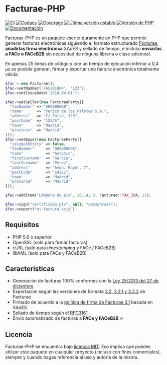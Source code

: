 # Facturae-PHP
[![CI](https://github.com/josemmo/Facturae-PHP/workflows/Tests/badge.svg)](https://github.com/josemmo/Facturae-PHP/actions)
[![Codacy](https://api.codacy.com/project/badge/Grade/ff163f2711a44e31b19a8181c15726f5)](https://www.codacy.com/app/josemmo/Facturae-PHP)
[![Coverage](https://api.codacy.com/project/badge/Coverage/ff163f2711a44e31b19a8181c15726f5)](https://www.codacy.com/app/josemmo/Facturae-PHP)
[![Última versión estable](https://img.shields.io/packagist/v/josemmo/facturae-php)](https://packagist.org/packages/josemmo/facturae-php)
[![Versión de PHP](https://img.shields.io/badge/php-%3E%3D5.6%20%7C%7C%20%3E%3D7.0%20%7C%7C%20%3E%3D8.0-8892BF)](composer.json)
[![Documentación](https://img.shields.io/badge/docs-online-blue.svg?longCache=true)](https://josemmo.github.io/Facturae-PHP/)

Facturae-PHP es un paquete escrito puramente en PHP que permite generar facturas electrónicas siguiendo el formato estructurado [Facturae](http://www.facturae.gob.es/), **añadirlas firma electrónica** XAdES y sellado de tiempo, e incluso **enviarlas a FACe o FACeB2B** sin necesidad de ninguna librería o clase adicional.

En apenas 25 líneas de código y con un tiempo de ejecución inferior a 0,4 µs es posible generar, firmar y exportar una factura electrónica totalmente válida:

```php
$fac = new Facturae();
$fac->setNumber('FAC201804', '123');
$fac->setIssueDate('2018-04-01');

$fac->setSeller(new FacturaeParty([
  "taxNumber" => "A00000000",
  "name"      => "Perico de los Palotes S.A.",
  "address"   => "C/ Falsa, 123",
  "postCode"  => "12345",
  "town"      => "Madrid",
  "province"  => "Madrid"
]));
$fac->setBuyer(new FacturaeParty([
  "isLegalEntity" => false,
  "taxNumber"     => "00000000A",
  "name"          => "Antonio",
  "firstSurname"  => "García",
  "lastSurname"   => "Pérez",
  "address"       => "Avda. Mayor, 7",
  "postCode"      => "54321",
  "town"          => "Madrid",
  "province"      => "Madrid"
]));

$fac->addItem("Lámpara de pie", 20.14, 3, Facturae::TAX_IVA, 21);

$fac->sign("certificado.pfx", null, "passphrase");
$fac->export("mi-factura.xsig");
```

## Requisitos
  - PHP 5.6 o superior
  - OpenSSL (solo para firmar facturas)
  - cURL (solo para *timestamping* y FACe / FACeB2B)
  - libXML (solo para FACe y FACeB2B)

## Características
  - Generación de facturas 100% conformes con la [Ley 25/2013 del 27 de diciembre](https://www.boe.es/diario_boe/txt.php?id=BOE-A-2013-13722)
  - Exportación según las versiones de formato [3.2, 3.2.1 y 3.2.2](http://www.facturae.gob.es/formato/Paginas/version-3-2.aspx) de Facturae
  - Firmado de acuerdo a la [política de firma de Facturae 3.1](http://www.facturae.gob.es/formato/Paginas/politicas-firma-electronica.aspx) basada en XAdES
  - Sellado de tiempo según el [RFC3161](https://www.ietf.org/rfc/rfc3161.txt)
  - Envío automatizado de facturas a **FACe y FACeB2B** 🔥

## Licencia
Facturae-PHP se encuentra bajo [licencia MIT](LICENSE). Eso implica que puedes utilizar este paquete en cualquier proyecto (incluso con fines comerciales), siempre y cuando hagas referencia al uso y autoría de la misma.

